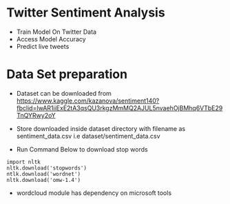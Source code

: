 # Twitter Sentiment Analysis
* Train Model On Twitter Data
* Access Model Accuracy
* Predict live tweets

# Data Set preparation
* Dataset can be downloaded from https://www.kaggle.com/kazanova/sentiment140?fbclid=IwAR1iiExE2tA3qsQU3rkgzMmMQ2AJUL5nvaehOjBMhq6VTbE29TnQYRwy2oY

* Store downloaded inside dataset directory with filename as sentiment_data.csv i.e dataset/sentiment_data.csv

* Run Command Below to download stop words
```
import nltk
nltk.download('stopwords')
ntlk.download('wordnet')
nltk.download('omw-1.4')
```

* wordcloud module has dependency on microsoft tools